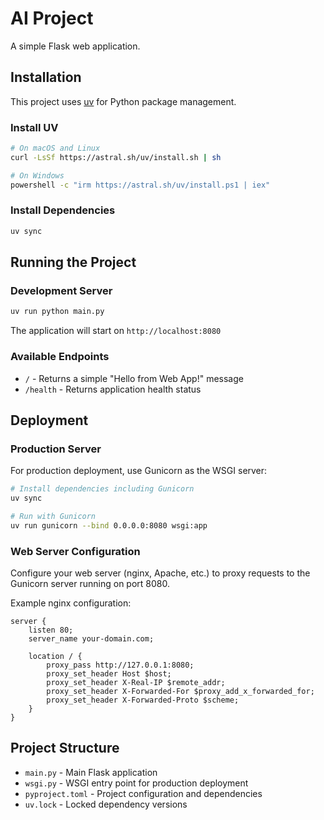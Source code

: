 # AI Project

A simple Flask web application.

## Installation

This project uses [uv](https://docs.astral.sh/uv/) for Python package management.

### Install UV

```bash
# On macOS and Linux
curl -LsSf https://astral.sh/uv/install.sh | sh

# On Windows
powershell -c "irm https://astral.sh/uv/install.ps1 | iex"
```

### Install Dependencies

```bash
uv sync
```

## Running the Project

### Development Server

```bash
uv run python main.py
```

The application will start on `http://localhost:8080`

### Available Endpoints

- `/` - Returns a simple "Hello from Web App!" message
- `/health` - Returns application health status

## Deployment

### Production Server

For production deployment, use Gunicorn as the WSGI server:

```bash
# Install dependencies including Gunicorn
uv sync

# Run with Gunicorn
uv run gunicorn --bind 0.0.0.0:8080 wsgi:app
```

### Web Server Configuration

Configure your web server (nginx, Apache, etc.) to proxy requests to the Gunicorn server running on port 8080.

Example nginx configuration:
```nginx
server {
    listen 80;
    server_name your-domain.com;

    location / {
        proxy_pass http://127.0.0.1:8080;
        proxy_set_header Host $host;
        proxy_set_header X-Real-IP $remote_addr;
        proxy_set_header X-Forwarded-For $proxy_add_x_forwarded_for;
        proxy_set_header X-Forwarded-Proto $scheme;
    }
}
```

## Project Structure

- `main.py` - Main Flask application
- `wsgi.py` - WSGI entry point for production deployment
- `pyproject.toml` - Project configuration and dependencies
- `uv.lock` - Locked dependency versions